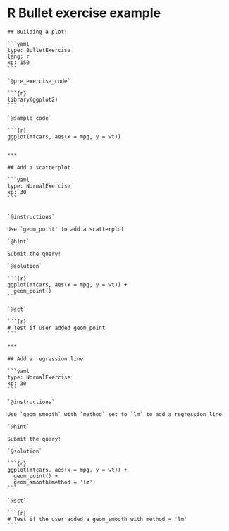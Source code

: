 # R Bullet exercise example

    ## Building a plot!

    ```yaml
    type: BulletExercise 
    lang: r 
    xp: 150 
    ```

    `@pre_exercise_code`

    ```{r}
    library(ggplot2)
    ```

    `@sample_code`

    ```{r}
    ggplot(mtcars, aes(x = mpg, y = wt))
    ```

    ***

    ## Add a scatterplot

    ```yaml
    type: NormalExercise
    xp: 30
    ```


    `@instructions`

    Use `geom_point` to add a scatterplot

    `@hint`

    Submit the query!

    `@solution`

    ```{r}
    ggplot(mtcars, aes(x = mpg, y = wt)) +
      geom_point()
    ```

    `@sct`

    ```{r}
    # Test if user added geom_point
    ```

    ***

    ## Add a regression line

    ```yaml
    type: NormalExercise
    xp: 30
    ```

    `@instructions`

    Use `geom_smooth` with `method` set to `lm` to add a regression line

    `@hint`

    Submit the query!

    `@solution`

    ```{r}
    ggplot(mtcars, aes(x = mpg, y = wt)) +
      geom_point() +
      geom_smooth(method = 'lm')
    ```

    `@sct`

    ```{r}
    # Test if the user added a geom_smooth with method = 'lm'
    ```
